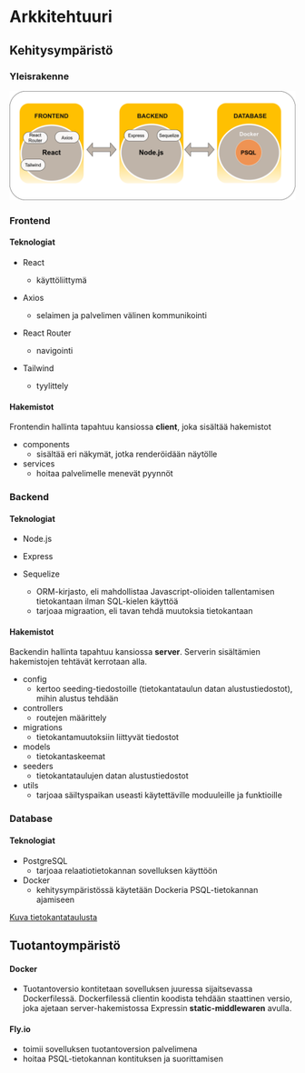 # Arkkitehtuuri
## Kehitysympäristö
### Yleisrakenne
![Frontend-Backend-Database-image](https://github.com/Urheiluseura-3-0/urheiluseura3.0/blob/documentation-up/documentation/pictures/FRONTEND-BACKEND-database.drawio.png)

### Frontend

#### Teknologiat
- React
   * käyttöliittymä

- Axios
   * selaimen ja palvelimen välinen kommunikointi

- React Router
  * navigointi
 
- Tailwind
  * tyylittely

#### Hakemistot

Frontendin hallinta tapahtuu kansiossa **client**, joka sisältää hakemistot

- components
    * sisältää eri näkymät, jotka renderöidään näytölle
- services
    * hoitaa palvelimelle menevät pyynnöt

### Backend

#### Teknologiat

- Node.js

- Express

- Sequelize
    * ORM-kirjasto, eli mahdollistaa Javascript-olioiden tallentamisen tietokantaan ilman SQL-kielen käyttöä
    * tarjoaa migraation, eli tavan tehdä muutoksia tietokantaan


#### Hakemistot

Backendin hallinta tapahtuu kansiossa **server**. Serverin sisältämien hakemistojen tehtävät kerrotaan alla.

- config
    * kertoo seeding-tiedostoille (tietokantataulun datan alustustiedostot), mihin alustus tehdään
- controllers
    * routejen määrittely
- migrations
    * tietokantamuutoksiin liittyvät tiedostot
- models
    * tietokantaskeemat
- seeders
    * tietokantataulujen datan alustustiedostot
- utils
    * tarjoaa säiltyspaikan useasti käytettäville moduuleille ja funktioille

### Database

#### Teknologiat

- PostgreSQL
   - tarjoaa relaatiotietokannan sovelluksen käyttöön
- Docker
  - kehitysympäristössä käytetään Dockeria PSQL-tietokannan ajamiseen

[Kuva tietokantataulusta](https://github.com/Urheiluseura-3-0/urheiluseura3.0/blob/documentation-up/documentation/pictures/Tietokantakaavio.png)

## Tuotantoympäristö

#### Docker
  - Tuotantoversio kontitetaan sovelluksen juuressa sijaitsevassa Dockerfilessä. Dockerfilessä clientin koodista tehdään staattinen versio, joka ajetaan server-hakemistossa Expressin **static-middlewaren** avulla.

#### Fly.io
  - toimii sovelluksen tuotantoversion palvelimena
  - hoitaa PSQL-tietokannan kontituksen ja suorittamisen
